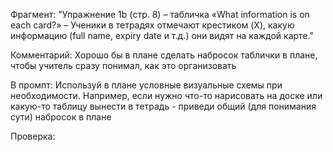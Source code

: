 
Фрагмент:
"Упражнение 1b (стр. 8) – табличка «What information is on each card?»
– Ученики в тетрадях отмечают крестиком (X), какую информацию (full name, expiry date и т.д.) они видят на каждой карте."

Комментарий:
Хорошо бы в плане сделать набросок таблички в плане, чтобы учитель сразу понимал, как это организовать

В промпт:
Используй в плане условные визуальные схемы при необходимости. 
Например, если нужно что-то нарисовать на доске или какую-то таблицу вынести в тетрадь - приведи общий (для понимания сути) набросок в плане

Проверка: